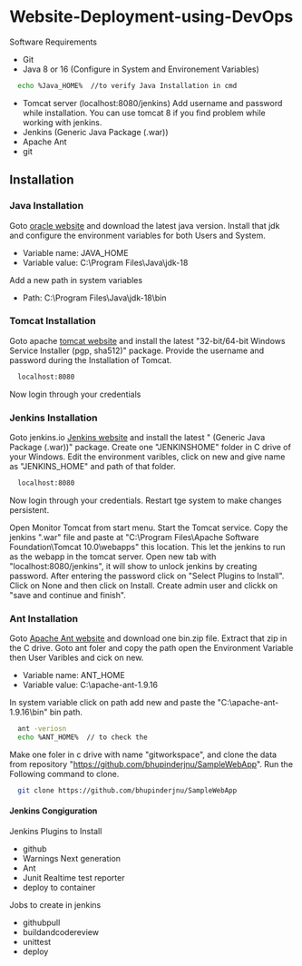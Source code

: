# Website-Deployment-using-DevOps

Software Requirements
* Git
* Java 8 or 16 (Configure in System and Environement Variables)
```bash
  echo %Java_HOME%  //to verify Java Installation in cmd
```
* Tomcat server (localhost:8080/jenkins)
Add username and password while installation. You can use tomcat 8 if you find problem while working with jenkins.
* Jenkins (Generic Java Package (.war))
* Apache Ant
* git



## Installation

### Java Installation 
Goto [oracle website](https://www.oracle.com/java/technologies/downloads/) and download the latest java version. Install that jdk and configure the environment variables for both Users and System.
* Variable name: JAVA_HOME
* Variable value: C:\Program Files\Java\jdk-18

Add a new path in system variables
* Path: C:\Program Files\Java\jdk-18\bin


### Tomcat Installation 
Goto apache [tomcat website](https://tomcat.apache.org/download-10.cgi) and install the latest "32-bit/64-bit Windows Service Installer (pgp, sha512)" package. Provide the username and password during the Installation of Tomcat.

```bash
  localhost:8080
```
Now login through your credentials

### Jenkins Installation 
Goto jenkins.io [Jenkins website](https://www.jenkins.io/download/) and install the latest " (Generic Java Package (.war))" package.
Create one "JENKINSHOME" folder in C drive of your Windows. Edit the environment varibles, click on new and give name as "JENKINS_HOME" and path of that folder.
```bash
  localhost:8080
```
Now login through your credentials. Restart tge system to make changes persistent.

Open Monitor Tomcat from start menu. Start the Tomcat service. Copy the jenkins ".war" file and paste at "C:\Program Files\Apache Software Foundation\Tomcat 10.0\webapps" this location. This let the jenkins to run as the webapp in the tomcat server. Open new tab with "localhost:8080/jenkins", it will show to unlock jenkins by creating password. After entering the password click on "Select Plugins to Install". Click on None and then click on Install. Create admin user and clickk on "save and continue and finish".


### Ant Installation
Goto [Apache Ant website](https://ant.apache.org/bindownload.cgi) and download one bin.zip file. Extract that zip in the C drive. Goto ant foler and copy the path open the Environment Variable then User Varibles and cick on new.
* Variable name: ANT_HOME
* Variable value: C:\apache-ant-1.9.16

In system variable click on path add new and paste the "C:\apache-ant-1.9.16\bin" bin path.

```bash
  ant -veriosn
  echo %ANT_HOME%  // to check the 
```

Make one foler in c drive with name "gitworkspace", and clone the data from repository "https://github.com/bhupinderjnu/SampleWebApp". Run the Following command to clone.

```bash
  git clone https://github.com/bhupinderjnu/SampleWebApp
```


#### Jenkins Congiguration
Jenkins Plugins to Install
* github
* Warnings Next generation
* Ant
* Junit Realtime test reporter
* deploy to container

Jobs to create in jenkins
*  githubpull
* buildandcodereview
* unittest
* deploy
